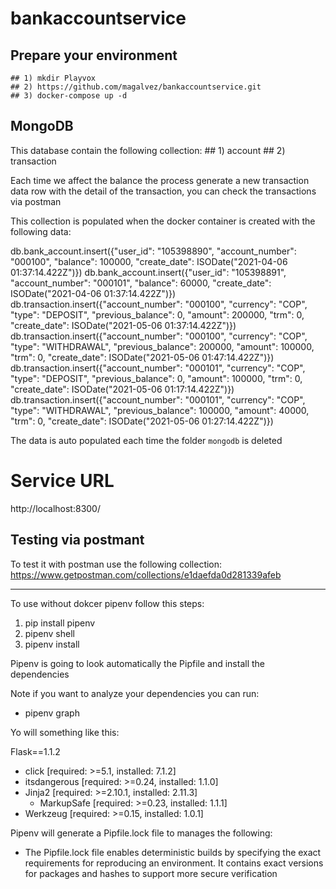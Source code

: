 # bankaccountservice

## Prepare your environment

    ## 1) mkdir Playvox
    ## 2) https://github.com/magalvez/bankaccountservice.git
    ## 3) docker-compose up -d

## MongoDB
This database contain the following collection:
    ## 1) account
    ## 2) transaction
    
Each time we affect the balance the process generate a new transaction data row with the detail of the transaction,
you can check the transactions via postman
    
This collection is populated when the docker container is created with the following data:

db.bank_account.insert({"user_id": "105398890", "account_number": "000100", "balance": 100000, "create_date": ISODate("2021-04-06 01:37:14.422Z")})
db.bank_account.insert({"user_id": "105398891", "account_number": "000101", "balance": 60000, "create_date": ISODate("2021-04-06 01:37:14.422Z")})
db.transaction.insert({"account_number": "000100", "currency": "COP", "type": "DEPOSIT", "previous_balance": 0, "amount": 200000, "trm": 0, "create_date": ISODate("2021-05-06 01:37:14.422Z")})
db.transaction.insert({"account_number": "000100", "currency": "COP", "type": "WITHDRAWAL", "previous_balance": 200000, "amount": 100000, "trm": 0, "create_date": ISODate("2021-05-06 01:47:14.422Z")})
db.transaction.insert({"account_number": "000101", "currency": "COP", "type": "DEPOSIT", "previous_balance": 0, "amount": 100000, "trm": 0, "create_date": ISODate("2021-05-06 01:17:14.422Z")})
db.transaction.insert({"account_number": "000101", "currency": "COP", "type": "WITHDRAWAL", "previous_balance": 100000, "amount": 40000, "trm": 0, "create_date": ISODate("2021-05-06 01:27:14.422Z")})

The data is auto populated each time the folder `mongodb` is deleted

# Service URL
http://localhost:8300/

## Testing via postmant
To test it with postman use the following collection:
https://www.getpostman.com/collections/e1daefda0d281339afeb

---------------------------------------------

To use without dokcer pipenv follow this steps:

1) pip install pipenv
2) pipenv shell
3) pipenv install

Pipenv is going to look automatically the Pipfile and install the dependencies

Note if you want to analyze your dependencies you can run:
 * pipenv graph

Yo will something like this:
 
 Flask==1.1.2
  - click [required: >=5.1, installed: 7.1.2]
  - itsdangerous [required: >=0.24, installed: 1.1.0]
  - Jinja2 [required: >=2.10.1, installed: 2.11.3]
    - MarkupSafe [required: >=0.23, installed: 1.1.1]
  - Werkzeug [required: >=0.15, installed: 1.0.1]
  
Pipenv will generate a Pipfile.lock file to manages the following:
  * The Pipfile.lock file enables deterministic builds by specifying the exact 
    requirements for reproducing an environment. It contains exact versions for 
    packages and hashes to support more secure verification